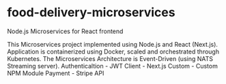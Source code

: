 # food-delivery-microservices
Node.js Microservices for React frontend

This Microservices project implemented using Node.js and React (Next.js). Application is containerized using Docker, scaled and orchestrated through Kubernetes. 
The Microservices Architecture is Event-Driven (using NATS Streaming server). 
Authenticaltion - JWT
Client - Next.js
Custom - Custom NPM Module
Payment - Stripe API
